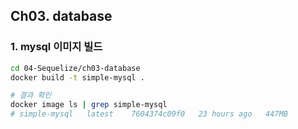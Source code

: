 ## Ch03. database

### 1. mysql 이미지 빌드

```bash
cd 04-Sequelize/ch03-database
docker build -t simple-mysql .

# 결과 확인
docker image ls | grep simple-mysql
# simple-mysql   latest    7604374c09f0   23 hours ago   447MB
```
